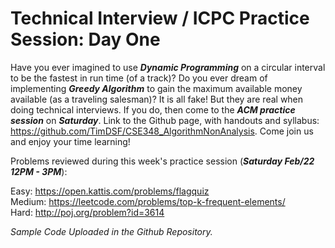 # Technical Interview / ICPC Practice Session: Day One

Have you ever imagined to use ***Dynamic Programming*** on a circular interval to be the fastest in run time (of a track)? Do you ever dream of implementing ***Greedy Algorithm*** to gain the maximum available money available (as a traveling salesman)? It is all fake! But they are real when doing technical interviews. If you do, then come to the ***ACM practice session*** on ***Saturday***. Link to the Github page, with handouts and syllabus: https://github.com/TimDSF/CSE348_AlgorithmNonAnalysis. Come join us and enjoy your time learning!

Problems reviewed during this week's practice session (***Saturday Feb/22 12PM - 3PM***):

Easy: https://open.kattis.com/problems/flagquiz  
Medium: https://leetcode.com/problems/top-k-frequent-elements/  
Hard: http://poj.org/problem?id=3614  

*Sample Code Uploaded in the Github Repository.*